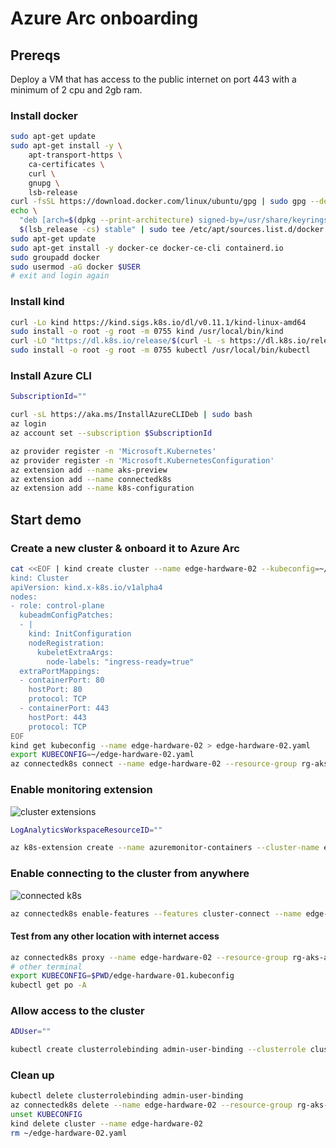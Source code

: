 # Azure Arc onboarding

## Prereqs

Deploy a VM that has access to the public internet on port 443 with a minimum of 2 cpu and 2gb ram.

### Install docker

``` bash
sudo apt-get update
sudo apt-get install -y \
    apt-transport-https \
    ca-certificates \
    curl \
    gnupg \
    lsb-release
curl -fsSL https://download.docker.com/linux/ubuntu/gpg | sudo gpg --dearmor -o /usr/share/keyrings/docker-archive-keyring.gpg
echo \
  "deb [arch=$(dpkg --print-architecture) signed-by=/usr/share/keyrings/docker-archive-keyring.gpg] https://download.docker.com/linux/ubuntu \
  $(lsb_release -cs) stable" | sudo tee /etc/apt/sources.list.d/docker.list > /dev/null
sudo apt-get update
sudo apt-get install -y docker-ce docker-ce-cli containerd.io
sudo groupadd docker
sudo usermod -aG docker $USER
# exit and login again
```

### Install kind

``` bash
curl -Lo kind https://kind.sigs.k8s.io/dl/v0.11.1/kind-linux-amd64
sudo install -o root -g root -m 0755 kind /usr/local/bin/kind
curl -LO "https://dl.k8s.io/release/$(curl -L -s https://dl.k8s.io/release/stable.txt)/bin/linux/amd64/kubectl"
sudo install -o root -g root -m 0755 kubectl /usr/local/bin/kubectl
```

### Install Azure CLI

``` bash
SubscriptionId=""

curl -sL https://aka.ms/InstallAzureCLIDeb | sudo bash
az login
az account set --subscription $SubscriptionId

az provider register -n 'Microsoft.Kubernetes'
az provider register -n 'Microsoft.KubernetesConfiguration'
az extension add --name aks-preview
az extension add --name connectedk8s
az extension add --name k8s-configuration
```

## Start demo

### Create a new cluster & onboard it to Azure Arc

<!---
(5m)
portal overview of the azure arc for kubernetes extension
see what it deploys in the cluster
-->

``` bash
cat <<EOF | kind create cluster --name edge-hardware-02 --kubeconfig=~/edge-hardware-02.yaml --config=-
kind: Cluster
apiVersion: kind.x-k8s.io/v1alpha4
nodes:
- role: control-plane
  kubeadmConfigPatches:
  - |
    kind: InitConfiguration
    nodeRegistration:
      kubeletExtraArgs:
        node-labels: "ingress-ready=true"
  extraPortMappings:
  - containerPort: 80
    hostPort: 80
    protocol: TCP
  - containerPort: 443
    hostPort: 443
    protocol: TCP
EOF
kind get kubeconfig --name edge-hardware-02 > edge-hardware-02.yaml
export KUBECONFIG=~/edge-hardware-02.yaml
az connectedk8s connect --name edge-hardware-02 --resource-group rg-aks-arc
```

### Enable monitoring extension

<!---
(1m)
https://docs.microsoft.com/en-us/azure/azure-arc/kubernetes/extensions#currently-available-extensions
see helm chart in cluster
https://github.com/microsoft/Docker-Provider/tree/ci_dev/charts/azuremonitor-containers
https://github.com/microsoft/Docker-Provider/tree/ci_dev/scripts/onboarding/templates/arc-k8s-extension
-->

![cluster extensions](https://docs.microsoft.com/en-us/azure/azure-arc/kubernetes/media/conceptual-extensions.png)

``` bash
LogAnalyticsWorkspaceResourceID=""

az k8s-extension create --name azuremonitor-containers --cluster-name edge-hardware-02 --resource-group rg-aks-arc --cluster-type connectedClusters --extension-type Microsoft.AzureMonitor.Containers --configuration-settings logAnalyticsWorkspaceResourceID=$LogAnalyticsWorkspaceResourceID
```

### Enable connecting to the cluster from anywhere

![connected k8s](https://i.imgur.com/yxHJRNg.png)

``` bash
az connectedk8s enable-features --features cluster-connect --name edge-hardware-02 --resource-group rg-aks-arc
```

#### Test from any other location with internet access

``` bash
az connectedk8s proxy --name edge-hardware-02 --resource-group rg-aks-arc -f edge-hardware-01.kubeconfig
# other terminal
export KUBECONFIG=$PWD/edge-hardware-01.kubeconfig
kubectl get po -A
```

### Allow access to the cluster

``` bash
ADUser=""

kubectl create clusterrolebinding admin-user-binding --clusterrole cluster-admin --user=$ADUser
```

### Clean up

``` bash
kubectl delete clusterrolebinding admin-user-binding
az connectedk8s delete --name edge-hardware-02 --resource-group rg-aks-arc
unset KUBECONFIG
kind delete cluster --name edge-hardware-02
rm ~/edge-hardware-02.yaml
```
